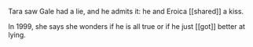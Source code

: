 Tara saw Gale had a lie, and he admits it: he and Eroica [[shared]] a kiss.  
  
In 1999, she says she wonders if he is all true or if he just [[got]] better at lying.